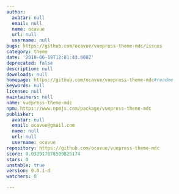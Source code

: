 ```yaml
---
author:
  avatar: null
  email: null
  name: ocavue
  url: null
  username: null
bugs: https://github.com/ocavue/vuepress-theme-mdc/issues
category: theme
date: '2018-06-19T12:01:43.800Z'
deprecated: false
description: null
downloads: null
homepage: https://github.com/ocavue/vuepress-theme-mdc#readme
keywords: null
license: null
maintainers: null
name: vuepress-theme-mdc
npm: https://www.npmjs.com/package/vuepress-theme-mdc
publisher:
  avatar: null
  email: ocavue@gmail.com
  name: null
  url: null
  username: ocavue
repository: https://github.com/ocavue/vuepress-theme-mdc
score: 0.032917678509825174
stars: 0
unstable: true
version: 0.0.1-d
watchers: 0

---
```


